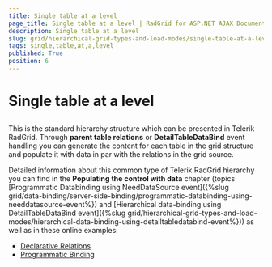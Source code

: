```yaml
---
title: Single table at a level
page_title: Single table at a level | RadGrid for ASP.NET AJAX Documentation
description: Single table at a level
slug: grid/hierarchical-grid-types-and-load-modes/single-table-at-a-level
tags: single,table,at,a,level
published: True
position: 6
---
```


# Single table at a level



## 

This is the standard hierarchy structure which can be presented in Telerik RadGrid. Through **parent table relations** or **DetailTableDataBind** event handling you can generate the content for each table in the grid structure and populate it with data in par with the relations in the grid source.

Detailed information about this common type of Telerik RadGrid hierarchy you can find in the **Populating the control with data** chapter (topics [Programmatic Databinding using NeedDataSource event]({%slug grid/data-binding/server-side-binding/programmatic-databinding-using-needdatasource-event%}) and [Hierarchical data-binding using DetailTableDataBind event]({%slug grid/hierarchical-grid-types-and-load-modes/hierarchical-data-binding-using-detailtabledatabind-event%})) as well as in these online examples:

* [Declarative Relations](https://demos.telerik.com/aspnet-ajax/Grid/Examples/Hierarchy/DeclarativeRelations/DefaultCS.aspx)
* [Programmatic Binding](https://demos.telerik.com/aspnet-ajax/grid/examples/programming/detailtabledatabind/defaultcs.aspx)
